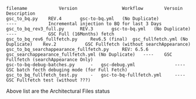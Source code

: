 	filename  			Version					Workflow		Versoin		Description
 	gsc_to_bq.py	REV.4		gsc-to-bq.yml	(No Duplicate)				----			Incremental injection to BQ for last 3 Days
	gsc_to_bq_rev3_full.py		REV.3		gsc-to-bq.yml	(No Duplicate)		----			GSC Full (16Months) fetch
	gsc_to_bq_rev6_fullfetch.py		Rev6.5 (final)	gsc_fullfetch.yml (No Duplicate)	Rev.2			GSC Fullfetch (without searchAppearance)
	gsc_to_bq_searchappearance_fullfetch.py		REV: 6.5.6		gsc_searchappearance_fullfetch.yml (No Duplicate)	----	GSC Fullfetch (searchAppearance Only)
	gsc-to-bq-debug-batches.py		-	gsc-debug.yml				----			GSC batch fecth debuging mode (for Full Fetch)
	gsc_to_bq_fullfetch_test.py		-	gsc-to-bq-fullfetch.yml		----			GSC Fullfetch test (without ???)

Above list are the Architectural Files status

